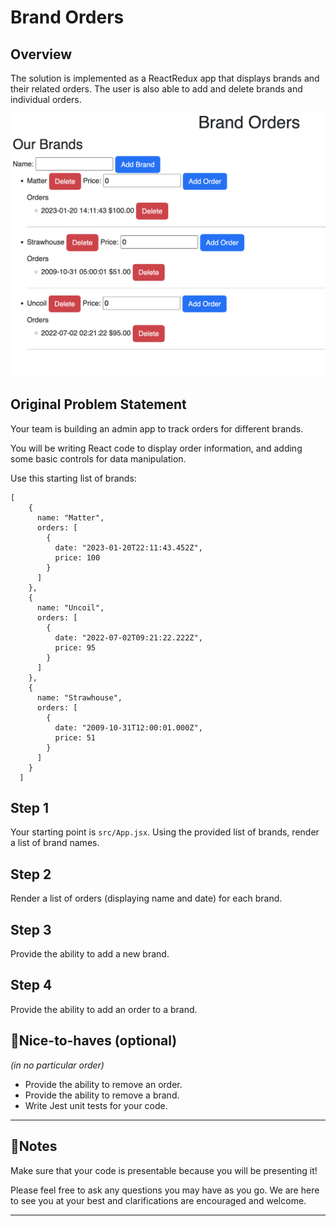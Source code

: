 # Brand Orders

## Overview

The solution is implemented as a ReactRedux app that displays brands and their related orders. The user is also able to add and delete brands and individual orders.

![Image](ui.jpg)

## Original Problem Statement

Your team is building an admin app to track orders for different brands.

You will be writing React code to display order information, and adding some basic controls for data manipulation.

Use this starting list of brands:

```
[
    {
      name: "Matter",
      orders: [
        {
          date: "2023-01-20T22:11:43.452Z",
          price: 100
        }
      ]
    },
    {
      name: "Uncoil",
      orders: [
        {
          date: "2022-07-02T09:21:22.222Z",
          price: 95
        }
      ]
    },
    {
      name: "Strawhouse",
      orders: [
        {
          date: "2009-10-31T12:00:01.000Z",
          price: 51
        }
      ]
    }
  ]
```

## Step 1

Your starting point is `src/App.jsx`. Using the provided list of brands, render a list of brand names.

## Step 2

Render a list of orders (displaying name and date) for each brand.

## Step 3

Provide the ability to add a new brand.

## Step 4

Provide the ability to add an order to a brand.

## 🍬Nice-to-haves (optional)

_(in no particular order)_

- Provide the ability to remove an order.
- Provide the ability to remove a brand.
- Write Jest unit tests for your code.

---

## 📓Notes

Make sure that your code is presentable because you will be presenting it!

Please feel free to ask any questions you may have as you go. We are here to see you at your best and clarifications are encouraged and welcome.

---
